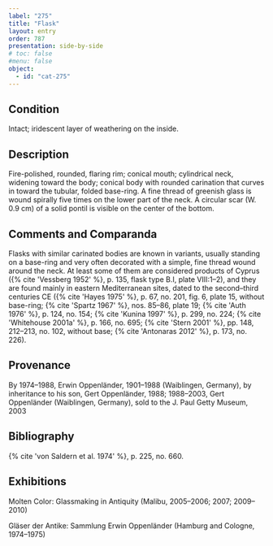 ```yaml
---
label: "275"
title: "Flask"
layout: entry
order: 787
presentation: side-by-side
# toc: false
#menu: false 
object:
  - id: "cat-275"
---
```


## Condition

Intact; iridescent layer of weathering on the inside.

## Description

Fire-polished, rounded, flaring rim; conical mouth; cylindrical neck, widening toward the body; conical body with rounded carination that curves in toward the tubular, folded base-ring. A fine thread of greenish glass is wound spirally five times on the lower part of the neck. A circular scar (W. 0.9 cm) of a solid pontil is visible on the center of the bottom.

## Comments and Comparanda

Flasks with similar carinated bodies are known in variants, usually standing on a base-ring and very often decorated with a simple, fine thread wound around the neck. At least some of them are considered products of Cyprus ({% cite 'Vessberg 1952' %}, p. 135, flask type B.I, plate VIII:1–2), and they are found mainly in eastern Mediterranean sites, dated to the second–third centuries CE ({% cite 'Hayes 1975' %}, p. 67, no. 201, fig. 6, plate 15, without base-ring; {% cite 'Spartz 1967' %}, nos. 85–86, plate 19; {% cite 'Auth 1976' %}, p. 124, no. 154; {% cite 'Kunina 1997' %}, p. 299, no. 224; {% cite 'Whitehouse 2001a' %}, p. 166, no. 695; {% cite 'Stern 2001' %}, pp. 148, 212–213, no. 102, without base; {% cite 'Antonaras 2012' %}, p. 173, no. 226).

## Provenance

By 1974–1988, Erwin Oppenländer, 1901–1988 (Waiblingen, Germany), by inheritance to his son, Gert Oppenländer, 1988; 1988–2003, Gert Oppenländer (Waiblingen, Germany), sold to the J. Paul Getty Museum, 2003

## Bibliography

{% cite 'von Saldern et al. 1974' %}, p. 225, no. 660.

## Exhibitions

Molten Color: Glassmaking in Antiquity (Malibu, 2005–2006; 2007; 2009–2010)

Gläser der Antike: Sammlung Erwin Oppenländer (Hamburg and Cologne, 1974–1975)
